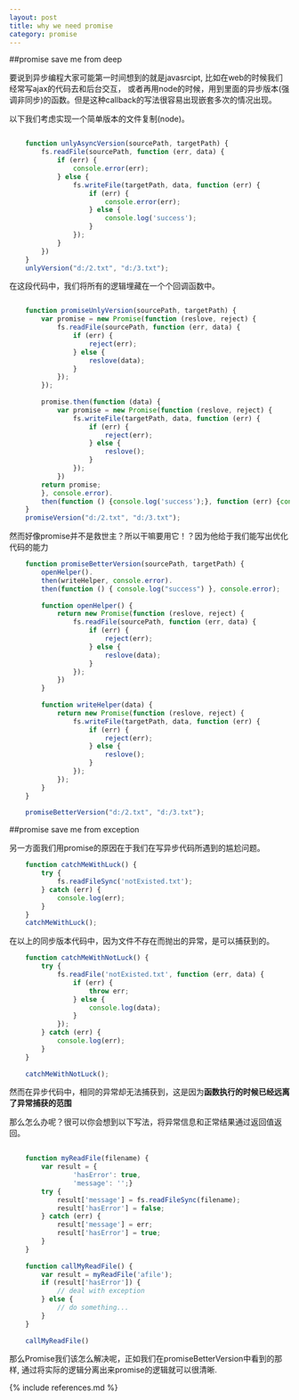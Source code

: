 ```yaml
---
layout: post
title: why we need promise
category: promise
---
```


##promise save me from deep

要说到异步编程大家可能第一时间想到的就是javasrcipt, 比如在web的时候我们经常写ajax的代码去和后台交互，
或者再用node的时候，用到里面的异步版本(强调非同步)的函数。但是这种callback的写法很容易出现嵌套多次的情况出现。

以下我们考虑实现一个简单版本的文件复制(node)。

```javascript

    function unlyAsyncVersion(sourcePath, targetPath) {
        fs.readFile(sourcePath, function (err, data) {
            if (err) {
                console.error(err);
            } else {
                fs.writeFile(targetPath, data, function (err) {
                    if (err) {
                        console.error(err);                    
                    } else {
                        console.log('success');
                    }
                });
            }
        })
    }
    unlyVersion("d:/2.txt", "d:/3.txt");

```

在这段代码中，我们将所有的逻辑埋藏在一个个回调函数中。

```javascript

    function promiseUnlyVersion(sourcePath, targetPath) {
        var promise = new Promise(function (reslove, reject) {
            fs.readFile(sourcePath, function (err, data) {
                if (err) {
                    reject(err);
                } else {
                    reslove(data);
                }
            });
        });
        
        promise.then(function (data) {
            var promise = new Promise(function (reslove, reject) {
                fs.writeFile(targetPath, data, function (err) {
                    if (err) {
                        reject(err);
                    } else {
                        reslove();
                    }
                });            
            })
        return promise;
        }, console.error).
        then(function () {console.log('success');}, function (err) {console.log(err);});
    }
    promiseVersion("d:/2.txt", "d:/3.txt");

```

然而好像promise并不是救世主？所以干嘛要用它！？因为他给于我们能写出优化代码的能力

```javascript
    function promiseBetterVersion(sourcePath, targetPath) {    
        openHelper().
        then(writeHelper, console.error).
        then(function () { console.log("success") }, console.error);
    
        function openHelper() {
            return new Promise(function (reslove, reject) {
                fs.readFile(sourcePath, function (err, data) {
                    if (err) {
                        reject(err);
                    } else {
                        reslove(data);
                    }
                });
            })
        }
        
        function writeHelper(data) {
            return new Promise(function (reslove, reject) {
                fs.writeFile(targetPath, data, function (err) {
                    if (err) {
                        reject(err);
                    } else {
                        reslove();
                    }
                });            
            });
        }
    }
    
    promiseBetterVersion("d:/2.txt", "d:/3.txt");
```
##promise save me from exception

另一方面我们用promise的原因在于我们在写异步代码所遇到的尴尬问题。

```javascript
    function catchMeWithLuck() {
        try {
            fs.readFileSync('notExisted.txt');
        } catch (err) {
            console.log(err);
        }
    }
    catchMeWithLuck();
```

在以上的同步版本代码中，因为文件不存在而抛出的异常，是可以捕获到的。

```javascript
    function catchMeWithNotLuck() {
        try {
            fs.readFile('notExisted.txt', function (err, data) {
                if (err) {
                    throw err;
                } else {
                    console.log(data);
                }
            });
        } catch (err) {
            console.log(err);
        }
    }
    
    catchMeWithNotLuck();
```

然而在异步代码中，相同的异常却无法捕获到，这是因为**函数执行的时候已经远离了异常捕获的范围**

那么怎么办呢？很可以你会想到以下写法，将异常信息和正常结果通过返回值返回。

```javascript
    
    function myReadFile(filename) {
        var result = {
                'hasError': true,
                'message': '';}
        try {
            result['message'] = fs.readFileSync(filename);
            result['hasError'] = false;
        } catch (err) {
            result['message'] = err;
            result['hasError'] = true;
        }
    }
    
    function callMyReadFile() {
        var result = myReadFile('afile');
        if (result['hasError']) {
            // deal with exception
        } else {
            // do something...
        }
    }
    
    callMyReadFile()
```

那么Promise我们该怎么解决呢，正如我们在promiseBetterVersion中看到的那样, 通过将实际的逻辑分离出来promise的逻辑就可以很清晰.

{% include references.md %}
 